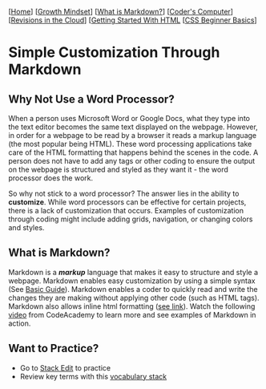 [[Home](README.md)] [[Growth Mindset](growthmindset.md)] [[What is Markdown?](learning_markdown.md)] [[Coder's Computer](coders_computer.md)] [[Revisions in the Cloud](revisions_in_the_cloud.md)] [[Getting Started With HTML](gettingstartedwithhtml.md) [[CSS Beginner Basics](css_basics.md)]

# Simple Customization Through Markdown

## Why Not Use a Word Processor?
When a person uses Microsoft Word or Google Docs, what they type into the text editor becomes the same text displayed on the webpage. However, in order for a webpage to be read by a browser it reads a markup language (the most popular being HTML). These word processing applications take care of the HTML formatting that happens behind the scenes in the code. A person does not have to add any tags or other coding to ensure the output on the webpage is structured and styled as they want it - the word processor does the work. 

So why not stick to a word processor? The answer lies in the ability to **customize**. While word processors can be effective for certain projects, there is a lack of customization that occurs. Examples of customization through coding might include adding grids, navigation, or changing colors and styles.  

## What is Markdown?
Markdown is a ***markup*** language that makes it easy to structure and style a webpage. Markdown enables easy customization by using a simple syntax (See [Basic Guide](https://www.markdownguide.org/basic-syntax/)). Markdown enables a coder to quickly read and write the changes they are making without applying other code (such as HTML tags).  Markdown also allows inline html formatting ([see link](https://daringfireball.net/projects/markdown/syntax#html)).  Watch the following [video](https://www.youtube.com/watch?v=f49LJV1i-_w) from CodeAcademy to learn more and see examples of Markdown in action.

## Want to Practice?  
- Go to [Stack Edit](https://stackedit.io/app#) to practice
- Review key terms with this [vocabulary stack](https://quizlet.com/214935301/markdown-flash-cards/)


